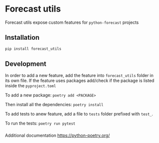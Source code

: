 # Forecast utils

Forecast utils expose custom features for `python-forecast` projects

## Installation
```bash
pip install forecast_utils
```

## Development
In order to add a new feature, add the feature into `forecast_utils` folder in its own file.
If the feature uses packages add/check if the package is listed inside the `pyproject.toml`

To add a new package:
`poetry add <PACKAGE>`

Then install all the dependencies:
`poetry install`

To add tests to anew feature, add a file to `tests` folder prefixed with `test_`.

To run the tests:
`poetry run pytest`

###
Additional documentation https://python-poetry.org/ 
